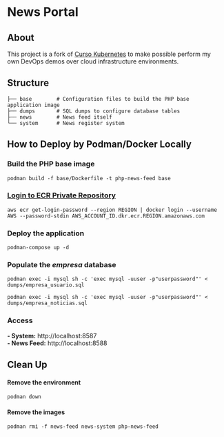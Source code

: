 # News Portal

## About

This project is a fork of [Curso Kubernetes](https://github.com/alura-cursos/curso-kubernetes)
to make possible perform my own DevOps demos over cloud infrastructure environments.

## Structure

```
├── base        # Configuration files to build the PHP base application image
├── dumps       # SQL dumps to configure database tables
├── news        # News feed itself 
└── system      # News register system
```

## How to Deploy by Podman/Docker Locally

### Build the PHP base image
``` shell
podman build -f base/Dockerfile -t php-news-feed base
```

### [Login to ECR Private Repository](https://docs.aws.amazon.com/pt_br/AmazonECR/latest/userguide/registry_auth.html)
```shell
aws ecr get-login-password --region REGION | docker login --username AWS --password-stdin AWS_ACCOUNT_ID.dkr.ecr.REGION.amazonaws.com
```

### Deploy the application
``` shell
podman-compose up -d
```

### Populate the _empresa_ database
``` shell
podman exec -i mysql sh -c 'exec mysql -uuser -p"userpassword"' < dumps/empresa_usuario.sql
```
``` shell
podman exec -i mysql sh -c 'exec mysql -uuser -p"userpassword"' < dumps/empresa_noticias.sql
```

### Access
**- System:** http://localhost:8587
<br>
**- News Feed:** http://localhost:8588

## Clean Up

#### Remove the environment
``` shell
podman down
```

#### Remove the images
``` shell
podman rmi -f news-feed news-system php-news-feed
```